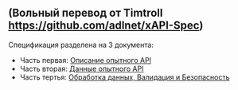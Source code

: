 ## (Вольный перевод от Timtroll https://github.com/adlnet/xAPI-Spec)

Спецификация разделена на 3 документа:

*   Часть первая:   [Описание опытного API](./xAPI-About.md#partone)
*   Часть вторая:   [Данные опытного API](./xAPI-Data.md#parttwo)
*   Часть тертья:   [Обработка данных, Валидация и Безопасность](./xAPI-Communication.md#partthree)

